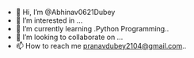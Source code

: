- 👋 Hi, I’m @Abhinav0621Dubey
- 👀 I’m interested in ...
- 🌱 I’m currently learning .Python Programming..
- 💞️ I’m looking to collaborate on ...
- 📫 How to reach me pranavdubey2104@gmail.com..

<!---
Abhinav0621Dubey/Abhinav0621Dubey is a ✨ special ✨ repository because its `README.md` (this file) appears on your GitHub profile.
You can click the Preview link to take a look at your changes.
--->
